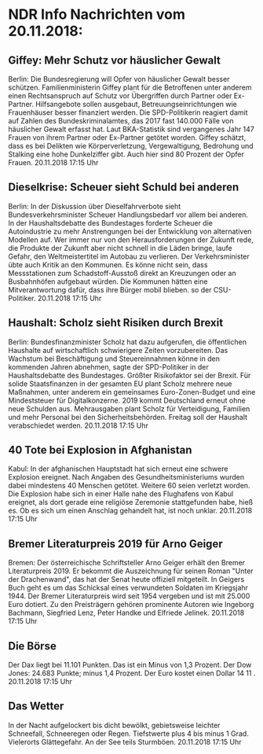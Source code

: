 # NDR Info Nachrichten vom 20.11.2018:


## Giffey: Mehr Schutz vor häuslicher Gewalt
Berlin: Die Bundesregierung will Opfer von häuslicher Gewalt besser schützen. Familienministerin Giffey plant für die Betroffenen unter anderem einen Rechtsanspruch auf Schutz vor Übergriffen durch Partner oder Ex-Partner. Hilfsangebote sollen ausgebaut, Betreuungseinrichtungen wie Frauenhäuser besser finanziert werden. Die SPD-Politikerin reagiert damit auf Zahlen des Bundeskriminalamtes, das 2017 fast 140.000 Fälle von häuslicher Gewalt erfasst hat. Laut BKA-Statistik sind vergangenes Jahr 147 Frauen von ihrem Partner oder Ex-Partner getötet worden. Giffey schätzt, dass es bei Delikten wie Körperverletzung, Vergewaltigung, Bedrohung und Stalking eine hohe Dunkelziffer gibt. Auch hier sind 80 Prozent der Opfer Frauen. 20.11.2018 17:15 Uhr 

## Dieselkrise: Scheuer sieht Schuld bei anderen
Berlin: In der Diskussion über Dieselfahrverbote sieht Bundesverkehrsminister Scheuer Handlungsbedarf vor allem bei anderen. In der Haushaltsdebatte des Bundestages forderte Scheuer die Autoindustrie zu mehr Anstrengungen bei der Entwicklung von alternativen Modellen auf. Wer immer nur von den Herausforderungen der Zukunft rede, die Produkte der Zukunft aber nicht schnell in die Läden bringe, laufe Gefahr, den Weltmeistertitel im Autobau zu verlieren. Der Verkehrsminister übte auch Kritik an den Kommunen. Es könne nicht sein, dass Messstationen zum Schadstoff-Ausstoß direkt an Kreuzungen oder an Busbahnhöfen aufgebaut würden. Die Kommunen hätten eine Mitverantwortung dafür, dass ihre Bürger mobil blieben. so der CSU-Politiker. 20.11.2018 17:15 Uhr 

## Haushalt: Scholz sieht Risiken durch Brexit
Berlin: Bundesfinanzminister Scholz hat dazu aufgerufen, die öffentlichen Haushalte auf wirtschaftlich schwierigere Zeiten vorzubereiten. Das Wachstum bei Beschäftigung und Steuereinnahmen könne in den kommenden Jahren abnehmen, sagte der SPD-Politiker in der Haushaltsdebatte des Bundestages. Größter Risikofaktor sei der Brexit. Für solide Staatsfinanzen in der gesamten EU plant Scholz mehrere neue Maßnahmen, unter anderem ein gemeinsames Euro-Zonen-Budget und eine Mindeststeuer für Digitalkonzerne. 2019 kommt Deutschland erneut ohne neue Schulden aus. Mehrausgaben plant Scholz für Verteidigung, Familien und mehr Personal bei den Sicherheitsbehörden. Freitag soll der Haushalt verabschiedet werden. 20.11.2018 17:15 Uhr 

## 40 Tote bei Explosion in Afghanistan
Kabul: In der afghanischen Hauptstadt hat sich erneut eine schwere Explosion ereignet. Nach Angaben des Gesundheitsministeriums wurden dabei mindestens 40 Menschen getötet. Weitere 60 seien verletzt worden. Die Explosion habe sich in einer Halle nahe des Flughafens von Kabul ereignet, als dort gerade eine religiöse Zeremonie stattgefunden habe, hieß es. Ob es sich um einen Anschlag gehandelt hat, ist noch unklar. 20.11.2018 17:15 Uhr 

## Bremer Literaturpreis 2019 für Arno Geiger
Bremen: Der österreichische Schriftsteller Arno Geiger erhält den Bremer Literaturpreis 2019. Er bekommt die Auszeichnung für seinen Roman "Unter der Drachenwand", das hat der Senat heute offiziell mitgeteilt. In Geigers Buch geht es um das  Schicksal eines verwundeten Soldaten im Kriegsjahr 1944. Der Bremer Literaturpreis wird seit 1954 vergeben und ist mit 25.000 Euro dotiert. Zu den Preisträgern gehören prominente Autoren wie Ingeborg Bachmann, Siegfried Lenz, Peter Handke und Elfriede Jelinek. 20.11.2018 17:15 Uhr 

## Die Börse
Der Dax liegt bei  11.101 Punkten. Das ist ein Minus von 1,3  Prozent. Der Dow Jones:  24.683  Punkte; minus  1,4  Prozent. Der Euro kostet einen Dollar  14 11 . 20.11.2018 17:15 Uhr 

## Das Wetter
In der Nacht aufgelockert bis dicht bewölkt, gebietsweise leichter Schneefall, Schneeregen oder Regen. Tiefstwerte plus 4 bis minus 1 Grad. Vielerorts Glättegefahr. An der See teils Sturmböen. 20.11.2018 17:15 Uhr 
